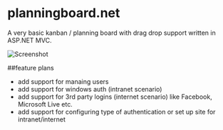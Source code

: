 # planningboard.net
A very basic kanban / planning board with drag drop support written in ASP.NET MVC. 

![Screenshot](https://raw.githubusercontent.com/johandanforth/planningboard.net/master/planningboard.PNG "Screenshot")

##feature plans
- add support for manaing users
- add support for windows auth (intranet scenario)
- add support for 3rd party logins (internet scenario) like Facebook, Microsoft Live etc.
- add support for configuring type of authentication or set up site for intranet/internet

